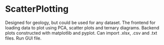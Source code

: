 # ScatterPlotting
Designed for geology, but could be used for any dataset. The frontend for loading data to plot using PCA, scatter plots and ternary diagrams. Backend plots constructed with matplotlib and pyplot. Can import .xlsx, .csv and .txt files. Run GUI file.
